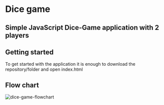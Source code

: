 # Dice game

## Simple JavaScript Dice-Game application with 2 players

## Getting started

To get started with the application it is enough to download the repository/folder and open index.html

## Flow chart
![dice-game-flowchart](https://user-images.githubusercontent.com/49793609/106502426-a0dae600-64c4-11eb-8965-df0d1c2c9e3d.png)
